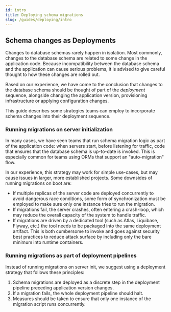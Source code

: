 ```yaml
---
id: intro
title: Deploying schema migrations
slug: /guides/deploying/intro
---
```


## Schema changes as Deployments

Changes to database schemas rarely happen in isolation. Most commonly, changes to the database
schema are related to some change in the application code. Because incompatibility between
the database schema and the application can cause serious problems, it is advised to give careful thought
to how these changes are rolled out.

Based on our experience, we have come to the conclusion that changes
to the database schema should be thought of part of the  _deployment_ sequence, alongside
changing the application version, provisioning infrastructure or applying
configuration changes.

This guide describes some strategies teams can employ to incorporate schema
changes into their deployment sequence.

### Running migrations on server initialization

In many cases, we have seen teams that run schema migration logic as part
of the application code: when servers start, before listening for traffic,
code that ensures that the database schema is up-to-date is invoked.
This is especially common for teams using ORMs that support an "auto-migration"
flow.

In our experience, this strategy may work for simple use-cases, but may
cause issues in larger, more established projects. Some downsides of running
migrations on boot are:
* If multiple replicas of the server code are deployed concurrently
  to avoid dangerous race conditions, some form of synchronization must be
  employed to make sure only one instance tries to run the migration.
* If migrations fail, the server crashes, often entering a crash-loop,
  which may reduce the overall capacity of the system to handle traffic.
* If migrations are driven by a dedicated tool (such as Atlas, Liquibase, Flyway, etc.)
  the tool needs to be packaged into the same deployment artifact. This is both
  cumbersome to invoke and goes against security best practices to reduce attack surface
  by including only the bare minimum into runtime containers.

### Running migrations as part of deployment pipelines

Instead of running migrations on server init, we suggest using a deployment
strategy that follows these principles:

1. Schema migrations are deployed as a discrete step in the deployment pipeline
   preceding application version changes.
2. If a migration fails, the whole deployment pipeline should halt.
3. Measures should be taken to ensure that only one instance of the migration
   script runs concurrently. 